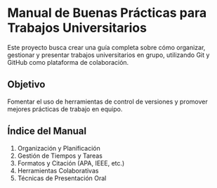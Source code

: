 # Manual de Buenas Prácticas para Trabajos Universitarios

Este proyecto busca crear una guía completa sobre cómo organizar, gestionar y presentar trabajos universitarios en grupo, utilizando Git y GitHub como plataforma de colaboración.

## Objetivo
Fomentar el uso de herramientas de control de versiones y promover mejores prácticas de trabajo en equipo.

## Índice del Manual
1. Organización y Planificación
2. Gestión de Tiempos y Tareas
3. Formatos y Citación (APA, IEEE, etc.)
4. Herramientas Colaborativas
5. Técnicas de Presentación Oral
